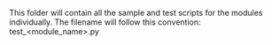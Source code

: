 This folder will contain all the sample and test scripts for the modules individually.
The filename will follow this convention:
test_<module_name>.py